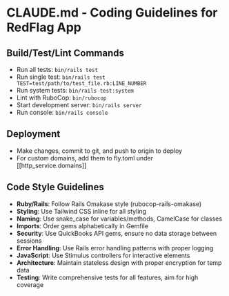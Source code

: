 # CLAUDE.md - Coding Guidelines for RedFlag App

## Build/Test/Lint Commands
- Run all tests: `bin/rails test`
- Run single test: `bin/rails test TEST=test/path/to/test_file.rb:LINE_NUMBER`
- Run system tests: `bin/rails test:system`
- Lint with RuboCop: `bin/rubocop`
- Start development server: `bin/rails server`
- Run console: `bin/rails console`

## Deployment
- Make changes, commit to git, and push to origin to deploy
- For custom domains, add them to fly.toml under [[http_service.domains]]

## Code Style Guidelines
- **Ruby/Rails**: Follow Rails Omakase style (rubocop-rails-omakase)
- **Styling**: Use Tailwind CSS inline for all styling
- **Naming**: Use snake_case for variables/methods, CamelCase for classes
- **Imports**: Order gems alphabetically in Gemfile
- **Security**: Use QuickBooks API gems, ensure no data storage between sessions
- **Error Handling**: Use Rails error handling patterns with proper logging
- **JavaScript**: Use Stimulus controllers for interactive elements
- **Architecture**: Maintain stateless design with proper encryption for temp data
- **Testing**: Write comprehensive tests for all features, aim for high coverage